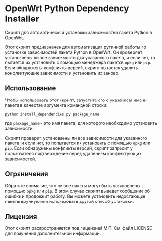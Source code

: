 # OpenWrt Python Dependency Installer

Скрипт для автоматической установки зависимостей пакета Python в OpenWrt.

Этот скрипт предназначен для автоматизации рутинной работы по установке зависимостей пакета Python в OpenWrt. Он проверяет, установлены ли все зависимости для указанного пакета, и если нет, то пытается их установить с помощью менеджера пакетов `opkg` или `pip`. Если обнаружены конфликты версий, скрипт пытается удалить конфликтующие зависимости и установить их заново.

## Использование

Чтобы использовать этот скрипт, запустите его с указанием имени пакета в качестве аргумента командной строки:


```python install_dependencies.py package_name```


где `package_name` - это имя пакета, для которого необходимо установить зависимости.

Скрипт проверит, установлены ли все зависимости для указанного пакета, и если нет, то попытается их установить с помощью `opkg` или `pip`. Если обнаружены конфликты версий, скрипт запросит у пользователя подтверждение перед удалением конфликтующих зависимостей.

## Ограничения

Обратите внимание, что не все пакеты могут быть установлены с помощью `opkg` или `pip`. В этом случае скрипт выведет сообщение об ошибке и продолжит работу. Вы можете установить недостающие пакеты вручную или использовать другой способ установки.

## Лицензия

Этот скрипт распространяется под лицензией MIT. См. файл LICENSE для получения дополнительной информации.
